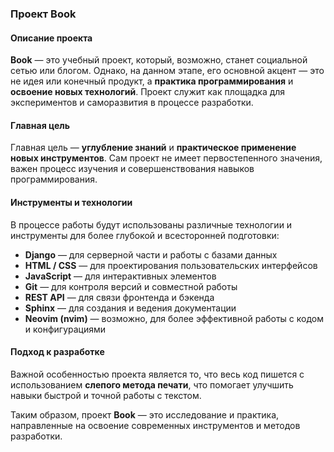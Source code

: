 ### Проект **Book**

#### Описание проекта
**Book** — это учебный проект, который, возможно, станет социальной сетью или блогом. Однако, на данном этапе, его основной акцент — это не идея или конечный продукт, а **практика программирования** и **освоение новых технологий**. Проект служит как площадка для экспериментов и саморазвития в процессе разработки.

#### Главная цель
Главная цель — **углубление знаний** и **практическое применение новых инструментов**. Сам проект не имеет первостепенного значения, важен процесс изучения и совершенствования навыков программирования.

#### Инструменты и технологии
В процессе работы будут использованы различные технологии и инструменты для более глубокой и всесторонней подготовки:

- **Django** — для серверной части и работы с базами данных
- **HTML / CSS** — для проектирования пользовательских интерфейсов
- **JavaScript** — для интерактивных элементов
- **Git** — для контроля версий и совместной работы
- **REST API** — для связи фронтенда и бэкенда
- **Sphinx** — для создания и ведения документации
- **Neovim (nvim)** — возможно, для более эффективной работы с кодом и конфигурациями

#### Подход к разработке
Важной особенностью проекта является то, что весь код пишется с использованием **слепого метода печати**, что помогает улучшить навыки быстрой и точной работы с текстом.

Таким образом, проект **Book** — это исследование и практика, направленные на освоение современных инструментов и методов разработки.